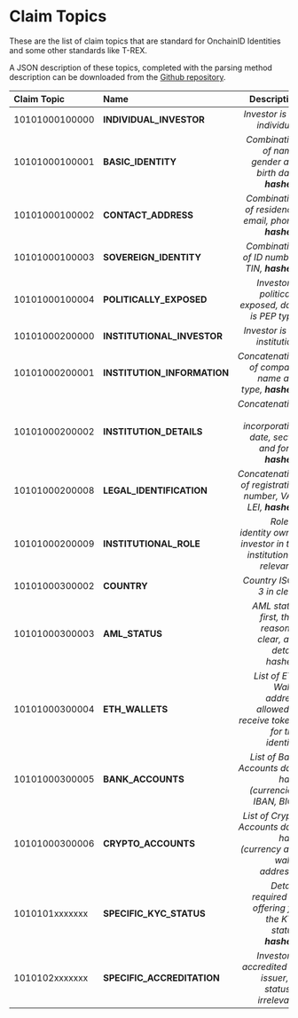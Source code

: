 # Claim Topics

These are the list of claim topics that are standard for OnchainID Identities and some other standards like T-REX.

A JSON description of these topics, completed with the parsing method description can be downloaded from the [Github repository](https://github.com/onchain-id/documentation/blob/master/docs/developers/constants/claim_topics.json).

| Claim Topic     | Name                          | Description                                                                                 | Scheme                            | Data                                                   |
| :------------- | :---------------------------- | ------------------------------------------------------------------------------------------: | --------------------------------: | -----------------------------------------------------: |
| 10101000100000 | **INDIVIDUAL_INVESTOR**       | _Investor is an individual._                                                                | [EMPTY](claim-schemes.md)         | `true`                                                 |
| 10101000100001 | **BASIC_IDENTITY**            | _Combination of name, gender and birth date, **hashed**._                                   | [STRING](claim-schemes.md)        | `0x0999ddefa34bc...`                                   |
| 10101000100002 | **CONTACT_ADDRESS**           | _Combination of residence, email, phone, **hashed**._                                       | [STRING](claim-schemes.md)        | `0x0999ddefa34bc...`                                   |
| 10101000100003 | **SOVEREIGN_IDENTITY**        | _Combination of ID number, TIN, **hashed**._                                                | [STRING](claim-schemes.md)        | `0x0999ddefa34bc...`                                   |
| 10101000100004 | **POLITICALLY_EXPOSED**       | _Investor is politically exposed, data is PEP type._                                        | [STRING](claim-schemes.md)        | `elected`                                              |
| 10101000200000 | **INSTITUTIONAL_INVESTOR**    | _Investor is an institution._                                                               | [EMPTY](claim-schemes.md)         |                                                        |
| 10101000200001 | **INSTITUTION_INFORMATION**   | _Concatenation of company name and type, **hashed**._                                       | [STRING](claim-schemes.md)        | `0x0999ddefa34bc...`                                   |
| 10101000200002 | **INSTITUTION_DETAILS**       | _Concatenation of incorporation date, sector and form, **hashed**._                         | [STRING](claim-schemes.md)        | `0x0999ddefa34bc...`                                   |
| 10101000200008 | **LEGAL_IDENTIFICATION**      | _Concatenation of registration number, VAT, LEI, **hashed**._                               | [STRING](claim-schemes.md)        | `0x0999ddefa34bc...`                                   |
| 10101000200009 | **INSTITUTIONAL_ROLE**        | _Role of identity owner investor in the institution (if relevant)._                         | [STRING](claim-schemes.md)        | `Some role`                                            |
| 10101000300002 | **COUNTRY**                   | _Country ISO-3 in clear._                                                                   | [STRING](claim-schemes.md)        | `FRA`                                                  |
| 10101000300003 | **AML_STATUS**                | _AML status first, then reason in clear, and details hashed._                               | [URL_ENCODED](claim-schemes.md)   | `status=0&reason=Description&hash=0x0999ddefa...34bc`  |
| 10101000300004 | **ETH_WALLETS**               | _List of ETH Wallet address allowed to receive tokens for this identity._                   | [ARRAY<STRING>](claim-schemes.md) | `0x0999ddefa34bc,0x0999ddefa34bc,0x0999ddefa34bc`      |
| 10101000300005 | **BANK_ACCOUNTS**             | _List of Bank Accounts data hash (currencies, IBAN, BIC)._                                  | [KEY_PAIRS](claim-schemes.md)     | `accountA=0x0999ddefa34bc;accountB=0x0999ddefa34bc`    |
| 10101000300006 | **CRYPTO_ACCOUNTS**           | _List of Crypto Accounts data hash (currency and wallet address)._                          | [KEY_PAIRS](claim-schemes.md)     | `accountA=0x0999ddefa34bc;accountB=0x0999ddefa34bc`    |
| 1010101xxxxxxx | **SPECIFIC_KYC_STATUS**       | _Details required by offering for the KYC status, **hashed**._                              | [STRING](claim-schemes.md)        | `0x0999ddefa34bc...`                                   |
| 1010102xxxxxxx | **SPECIFIC_ACCREDITATION**    | _Investor is accredited by issuer, or status is irrelevant._                                | [INTEGER](claim-schemes.md)       | `1` for accredited, `2` for irrelevant.                |
